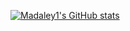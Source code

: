 [![Madaley1's GitHub stats](https://madaley1-github-stats.vercel.app/api?username=madaley1)](https://github.com/anuraghazra/github-readme-stats)
